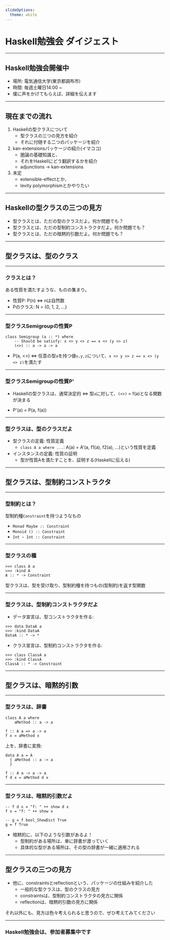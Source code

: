 ```yaml
---
slideOptions:
  theme: white
---
```


# Haskell勉強会 ダイジェスト

---

## Haskell勉強会開催中

* 場所: 電気通信大学(東京都調布市)
* 時間: 毎週土曜日14:00 ~
* 僕に声をかけてもらえば、詳細を伝えます

----

## 現在までの流れ

1. Haskellの型クラスについて
    * 型クラスの三つの見方を紹介
    * それに付随する二つのパッケージを紹介
2. kan-extensionsパッケージの紹介(イマココ)
    * 圏論の基礎知識と、
    * それをHaskellにどう翻訳するかを紹介
    * adjunctions -> kan-extensions
3. 未定
    * extensible-effectとか、
    * levity polymorphismとかやりたい

---

## Haskellの型クラスの三つの見方

* 型クラスとは、ただの型のクラスだよ。何か問題でも？
* 型クラスとは、ただの型制約コンストラクタだよ。何か問題でも？
* 型クラスとは、ただの暗黙的引数だよ。何か問題でも？

---

## 型クラスは、型のクラス

----

### クラスとは？

ある性質を満たすような、ものの集まり。

* 性質P: P(n) <=> nは自然数
* Pのクラス: N = {0, 1, 2, ...}

----

### 型クラスSemigroupの性質P

```
class Semigroup (a :: *) where
    -- Should be satisfy: x <> y <> z == x <> (y <> z)
    (<>) :: a -> a -> a
```

* P(a, <>) <=> 任意の型`a`を持つ値`x,y,z`について、`x <> y <> z == x <> (y <> z)`を満たす

----

### 型クラスSemigroupの性質P'

* Haskellの型クラスは、通常決定的 <=> 型`a`に対して、`(<>)` = f(a)となる関数が決まる

* P'(a) = P(a, f(a))

----

### 型クラスは、型のクラスだよ

* 型クラスの定義: 性質定義
    * `class A a where ...`: A(a) = A'(a, f1(a), f2(a), ...)という性質を定義
* インスタンスの定義: 性質の証明
    * 型が性質Aを満たすことを、証明する(Haskellに伝える)

---

## 型クラスは、型制約コンストラクタ

----

### 型制約とは？

型制約種`Constraint`を持つようなもの

* `Monad Maybe :: Constraint`
* `Monoid () :: Constraint`
* `Int ~ Int :: Constraint`

----

### 型クラスの種

```
>>> class A a
>>> :kind A
A :: * -> Constraint
```

型クラスは、型を受け取り、型制約種を持つもの(型制約)を返す型関数

----

### 型クラスは、型制約コンストラクタだよ

* データ宣言は、型コンストラクタを作る:
```
>>> data DataA a
>>> :kind DataA
DataA :: * -> *
```

* クラス宣言は、型制約コンストラクタを作る:
```
>>> class ClassA a
>>> :kind ClassA
ClassA :: * -> Constraint
```

---

## 型クラスは、暗黙的引数

----

### 型クラスは、辞書

```
class A a where
    aMethod :: a -> a

f :: A a => a -> a
f x = aMethod x
```

上を、辞書に変換:

```
data A a = A
  { aMethod :: a -> a
  }

f :: A a -> a -> a
f d x = aMethod d x
```

----

### 型クラスは、暗黙的引数だよ

```
-- f d x = "f: " ++ show d x
f x = "f: " ++ show x

-- g = f bool_ShowDict True
g = f True
```

* 暗黙的に、以下のような引数があるよ！
    * 型制約がある場所は、単に辞書が渡っていく
    * 具体的な型がある場所は、その型の辞書が一緒に適用される

---

## 型クラスの三つの見方

* 他に、constraintsとreflectionという、パッケージの仕組みを紹介した
    * 一般的な型クラスは、型のクラスの見方
    * constraintsは、型制約コンストラクタの見方に関係
    * reflectionは、暗黙的引数の見方に関係

それ以外にも、見方は色々考えられると思うので、ぜひ考えてみてください

----

### Haskell勉強会は、参加者募集中です
